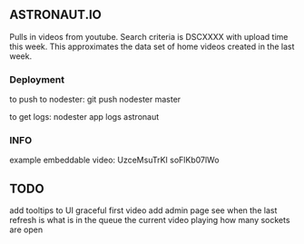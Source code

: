 ## ASTRONAUT.IO

Pulls in videos from youtube. Search criteria is DSCXXXX with upload time this week. This approximates the data set of home videos created in the last week.

### Deployment

to push to nodester:
git push nodester master

to get logs:
nodester app logs astronaut

### INFO
example embeddable video:
UzceMsuTrKI
soFlKb07lWo

## TODO
add tooltips to UI
graceful first video
add admin page
  see when the last refresh is
  what is in the queue
  the current video playing
  how many sockets are open
